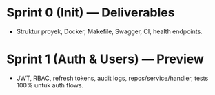 # Sprint 0 (Init) — Deliverables
- Struktur proyek, Docker, Makefile, Swagger, CI, health endpoints.

# Sprint 1 (Auth & Users) — Preview
- JWT, RBAC, refresh tokens, audit logs, repos/service/handler, tests 100% untuk auth flows.
